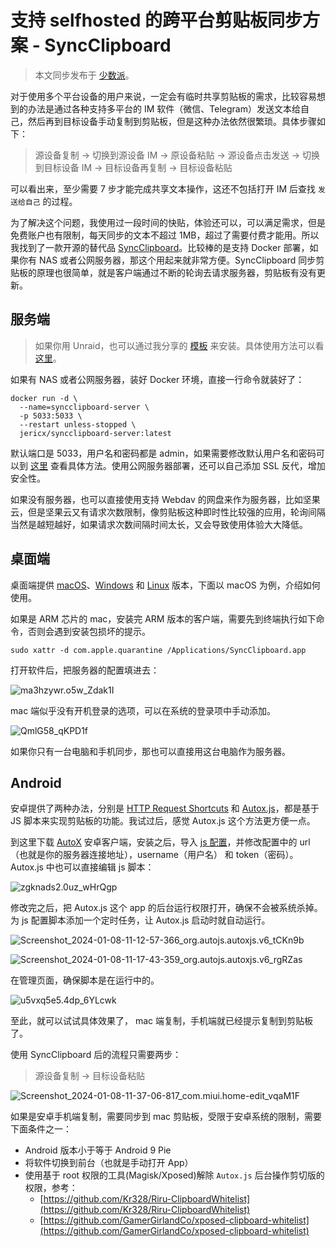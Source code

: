# 支持 selfhosted 的跨平台剪贴板同步方案 - SyncClipboard

> 本文同步发布于 [少数派](https://sspai.com/post/85646)。

对于使用多个平台设备的用户来说，一定会有临时共享剪贴板的需求，比较容易想到的办法是通过各种支持多平台的 IM 软件（微信、Telegram）发送文本给自己，然后再到目标设备手动复制到剪贴板，但是这种办法依然很繁琐。具体步骤如下：

>源设备复制 -> 切换到源设备 IM -> 原设备粘贴 -> 源设备点击发送 -> 切换到目标设备 IM -> 目标设备再复制 -> 目标设备粘贴

可以看出来，至少需要 7 步才能完成共享文本操作，这还不包括打开 IM 后查找 `发送给自己`  的过程。

为了解决这个问题，我使用过一段时间的快贴，体验还可以，可以满足需求，但是免费账户也有限制，每天同步的文本不超过 1MB，超过了需要付费才能用。所以我找到了一款开源的替代品 [SyncClipboard](https://github.com/Jeric-X/SyncClipboard)。比较棒的是支持 Docker 部署，如果你有 NAS 或者公网服务器，那这个用起来就非常方便。SyncClipboard 同步剪贴板的原理也很简单，就是客户端通过不断的轮询去请求服务器，剪贴板有没有更新。
## 服务端

> 如果你用 Unraid，也可以通过我分享的 [模板](https://files.mynas.chat/share/0gxOryD7) 来安装。具体使用方法可以看 [这里](/unraid/unraid_docker_template.md)。

如果有 NAS 或者公网服务器，装好 Docker 环境，直接一行命令就装好了：

```
docker run -d \
  --name=syncclipboard-server \
  -p 5033:5033 \
  --restart unless-stopped \
  jericx/syncclipboard-server:latest
```

默认端口是 5033，用户名和密码都是 admin，如果需要修改默认用户名和密码可以到 [这里](https://hub.docker.com/r/jericx/syncclipboard-server) 查看具体方法。使用公网服务器部署，还可以自己添加 SSL 反代，增加安全性。

如果没有服务器，也可以直接使用支持 Webdav 的网盘来作为服务器，比如坚果云，但是坚果云又有请求次数限制，像剪贴板这种即时性比较强的应用，轮询间隔当然是越短越好，如果请求次数间隔时间太长，又会导致使用体验大大降低。
## 桌面端

桌面端提供 [macOS](https://github.com/Jeric-X/SyncClipboard.Desktop/releases)、[Windows](https://github.com/Jeric-X/SyncClipboard/releases/)  和 [Linux]( https://github.com/Jeric-X/SyncClipboard.Desktop/releases ) 版本，下面以 macOS 为例，介绍如何使用。

如果是 ARM 芯片的 mac，安装完 ARM 版本的客户端，需要先到终端执行如下命令，否则会遇到安装包损坏的提示。

```
sudo xattr -d com.apple.quarantine /Applications/SyncClipboard.app
```

打开软件后，把服务器的配置填进去：

![ma3hzywr.o5w_Zdak1I](https://img.slarker.me/blog/ma3hzywr.o5w_Zdak1I.png)

mac 端似乎没有开机登录的选项，可以在系统的登录项中手动添加。

![QmlG58_qKPD1f](https://img.slarker.me/blog/QmlG58_qKPD1f.png)

如果你只有一台电脑和手机同步，那也可以直接用这台电脑作为服务器。
## Android

安卓提供了两种办法，分别是  [HTTP Request Shortcuts](https://play.google.com/store/apps/details?id=ch.rmy.android.http_shortcuts) 和  [Autox.js](https://github.com/kkevsekk1/AutoX)，都是基于 JS 脚本来实现剪贴板的功能。我试过后，感觉 Autox.js 这个方法更方便一点。

到这里下载 [AutoX](https://github.com/kkevsekk1/AutoX/releases) 安卓客户端，安装之后，导入 [ js 配置](https://github.com/Jeric-X/SyncClipboard/blob/master/script/SyncAutoxJs.js)，并修改配置中的 url（也就是你的服务器连接地址），username（用户名） 和 token（密码）。 Autox.js
中也可以直接编辑 js 脚本：

![zgknads2.0uz_wHrQgp](https://img.slarker.me/blog/zgknads2.0uz_wHrQgp.png)

修改完之后，把 Autox.js 这个 app 的后台运行权限打开，确保不会被系统杀掉。为 js 配置脚本添加一个定时任务，让 Autox.js 启动时就自动运行。

![Screenshot_2024-01-08-11-12-57-366_org.autojs.autoxjs.v6_tCKn9b](https://img.slarker.me/blog/Screenshot_2024-01-08-11-12-57-366_org.autojs.autoxjs.v6_tCKn9b.jpg)

![Screenshot_2024-01-08-11-17-43-359_org.autojs.autoxjs.v6_rgRZas](https://img.slarker.me/blog/Screenshot_2024-01-08-11-17-43-359_org.autojs.autoxjs.v6_rgRZas.jpg)

在管理页面，确保脚本是在运行中的。

![u5vxq5e5.4dp_6YLcwk](https://img.slarker.me/blog/u5vxq5e5.4dp_6YLcwk.png)

至此，就可以试试具体效果了， mac 端复制，手机端就已经提示复制到剪贴板了。

使用 SyncClipboard 后的流程只需要两步：

> 源设备复制 -> 目标设备粘贴

![Screenshot_2024-01-08-11-37-06-817_com.miui.home-edit_vqaM1F](https://img.slarker.me/blog/Screenshot_2024-01-08-11-37-06-817_com.miui.home-edit_vqaM1F.jpg)

如果是安卓手机端复制，需要同步到 mac 剪贴板，受限于安卓系统的限制，需要下面条件之一：
- Android 版本小于等于 Android 9 Pie
- 将软件切换到前台（也就是手动打开 App）
- 使用基于 root 权限的工具(Magisk/Xposed)解除 `Autox.js` 后台操作剪切版的权限，参考：
	- [https://github.com/Kr328/Riru-ClipboardWhitelist](https://github.com/Kr328/Riru-ClipboardWhitelist)
	- [https://github.com/GamerGirlandCo/xposed-clipboard-whitelist](https://github.com/GamerGirlandCo/xposed-clipboard-whitelist)
